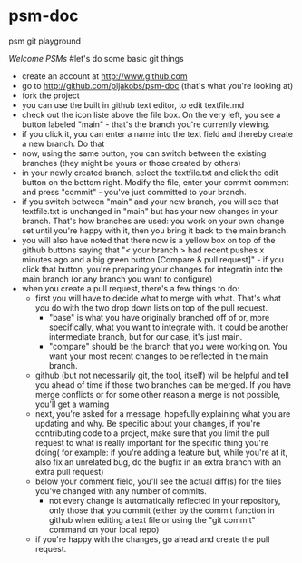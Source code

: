 # psm-doc
psm git playground


*Welcome PSMs*
#let's do some basic git things

- create an account at http://www.github.com
- go to http://github.com/pljakobs/psm-doc (that's what you're looking at)
- fork the project
- you can use the built in github text editor, to edit textfile.md
- check out the icon liste above the file box. On the very left, you see a button labeled "main" - that's the branch you're currently viewing.
- if you click it, you can enter a name into the text field and thereby create a new branch. Do that
- now, using the same button, you can switch between the existing branches (they might be yours or those created by others)
- in your newly created branch, select the textfile.txt and click the edit button on the bottom right. Modify the file, enter your commit comment and press "commit" - you've just committed to your branch.
- if you switch between "main" and your new branch, you will see that textfile.txt is unchanged in "main" but has your new changes in your branch. That's how branches are used: you work on your own change set until you're happy with it, then you bring it back to the main branch. 
- you will also have noted that there now is a yellow box on top of the github buttons saying that "< your branch > had recent pushes x minutes ago and a big green button [Compare & pull request]" - if you click that button, you're preparing your changes for integratin into the main branch (or any branch you want to configure)
- when you create a pull request, there's a few things to do:
	- first you will have to decide what to merge with what. That's what you do with the two drop down lists on top of the pull request.
		- "base" is what you have originally branched off of or, more specifically, what you want to integrate with. It could be another intermediate branch, but for our case, it's just main.
		- "compare" should be the branch that you were working on. You want your most recent changes to be reflected in the main branch.
	- github (but not necessarily git, the tool, itself) will be helpful and tell you ahead of time if those two branches can be merged. If you have merge conflicts or for some other reason a merge is not possible, you'll get a warning
	-  next, you're asked for a message, hopefully explaining what you are updating and why. Be specific about your changes, if you're contributing code to a project, make sure that you limit the pull request to what is really important for the specific thing you're doing( for example: if you're adding a feature but, while you're at it, also fix an unrelated bug, do the bugfix in an extra branch with an extra pull request)
	- below your comment field, you'll see the actual diff(s) for the files you've changed with any number of commits. 
		- not every change is automatically reflected in your repository, only those that you commit (either by the commit function in github when editing a text file or using the "git commit" command on your local repo)
	- if you're happy with the changes, go ahead and create the pull request.

